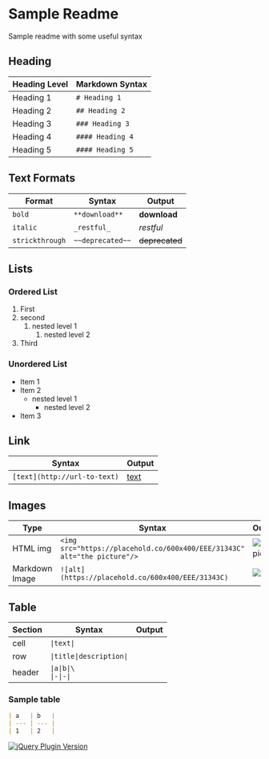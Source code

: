 # Sample Readme

Sample readme with some useful syntax

## Heading

| Heading Level | Markdown Syntax  |
| ------------- | ---------------- |
| Heading 1     | `# Heading 1`    |
| Heading 2     | `## Heading 2`   |
| Heading 3     | `### Heading 3`  |
| Heading 4     | `#### Heading 4` |
| Heading 5     | `#### Heading 5` |

## Text Formats

| Format          | Syntax           | Output         |
| --------------- | ---------------- | -------------- |
| `bold`          | `**download**`   | **download**   |
| `italic`        | `_restful_`      | _restful_      |
| `strickthrough` | `~~deprecated~~` | ~~deprecated~~ |

## Lists

### Ordered List

1. First
2. second
    1. nested level 1
        1. nested level 2
3. Third

### Unordered List

* Item 1
* Item 2
    * nested level 1
        * nested level 2
* Item 3

## Link

| Syntax                       | Output                     |
| ---------------------------- | -------------------------- |
| `[text](http://url-to-text)` | [text](http://url-to-text) |

## Images

| Type           | Syntax                                                                    | Output                                                                  |
| -------------- | ------------------------------------------------------------------------- | ----------------------------------------------------------------------- |
| HTML img       | `<img src="https://placehold.co/600x400/EEE/31343C"  alt="the picture"/>` | <img src="https://placehold.co/600x400/EEE/31343C"  alt="the picture"/> |
| Markdown Image | `![alt](https://placehold.co/600x400/EEE/31343C)`                         | ![alt](https://placehold.co/600x400/EEE/31343C)                         |

## Table

| Section | Syntax                      | Output |
| ------- | --------------------------- | ------ |
| cell    | `\|text\|`                  |        |
| row     | `\|title\|description\|`    |        |
| header  | `\|a\|b\|\`<br />`\|-\|-\|` |        |

### Sample table

```markdown
| a   | b   |
| --- | --- |
| 1   | 2   |
```





[![jQuery Plugin Version](https://img.shields.io/badge/version-v1.2.3-blue.svg)](https://github.com/your-username/your-repo/blob/main/jquery.your-plugin-name.js)
